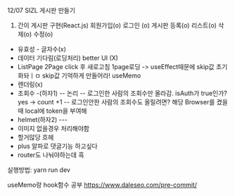 12/07 SIZL 게시판 만들기

1. 간이 게시판 구현(React.js)
회원가입(o)
로그인 (o)
게시판 등록(o) 
리스트(o)
삭제(o)
수정(o)
- 유효성 - 글자수(x)
- 데이터 기다림(로딩처리) better UI (X)
- ListPage 2Page click 후 새로고침 1page로딩 -> useEffect때문에 skip값 초기화돠ㅣㅁ skip값 기억하게 만들어라! useMemo
- 렌더링(x)
- 조회수 -(하자1) -- 논리 -- 로그인한 사람의 조회수만 올라감. isAuth가 true인가? yes -> count +1
                        -- 로그인안한 사람의 조회수도 올릴려면? 해당 Browser를 켰을 때 local에 token을 부여해
- helmet(하자2) --- 
- 이미지 없을경우 처리해야함
- 할거많당 흐헤
- plus 알파로 댓글기능 하고싶다
- router도 나눠야하는데 흑

실행방법: yarn run dev 


useMemo랑 hook함수 공부
https://www.daleseo.com/pre-commit/

